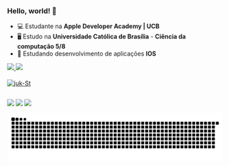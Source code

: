 ### **Hello, world! 🤖**

- 💻 Estudante na **Apple Developer Academy | UCB**
- 🖥 Estudo na **Universidade Católica de Brasília** - **Ciência da computação 5/8**
- 🌱 Estudando desenvolvimento de aplicações **IOS**

<div>
  <a href="https://github.com/GustavoJuk">
  <img height="160cm" src="https://github-readme-stats.vercel.app/api?username=GustavoJuk&show_icons=true&theme=maroongold&include_all_commits=true&count_private=true"/>
  <img height="160cm" src="https://github-readme-stats.vercel.app/api/top-langs/?username=GustavoJuk&layout=compact&langs_count=7&theme=maroongold"/>
  <!-- <img height="190em" src="https://github-readme-stats.vercel.app/api/pin?username=GustavoJuk&repo=SwiftUI_Tutorial&theme=maroongold"/> -->
</div>
  
<div style="display: inline_block"><br>
  <img align="center" alt="juk-St" height="50" width="50" src="https://cdn.jsdelivr.net/gh/devicons/devicon/icons/swift/swift-original.svg">
  <!-- <img align="right" alt="juk-yoda" src="https://cdn.discordapp.com/attachments/795358919417397249/825430589581688872/hi.gif"> -->
</div>
  
  ##
  
 <div> 
   <a href = "mailto:gustavojuk09@gmail.com"><img src="https://img.shields.io/badge/-Gmail-%23333?style=for-the-badge&logo=gmail&logoColor=red" target="_blank"></a>
  <a href="https://www.linkedin.com/in/gustavo-juk-306514202/" target="_blank"><img src="https://img.shields.io/badge/-LinkedIn-%230077B5?style=for-the-badge&logo=linkedin&logoColor=white" target="_blank"></a> 
   <a href="https://instagram.com/gustavo_juk_ferreira/" target="_blank"><img src="https://img.shields.io/badge/-Instagram-%23E4405F?style=for-the-badge&logo=instagram&logoColor=white" target="_blank"></a>
   
   ![Snake animation](https://github.com/GustavoJuk/GustavoJuk/blob/output/github-contribution-grid-snake.svg)
   
<div/>
   
 
